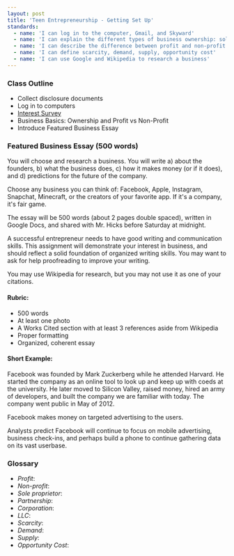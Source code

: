 ```yaml
---
layout: post
title: 'Teen Entrepreneurship - Getting Set Up'
standards:
  - name: 'I can log in to the computer, Gmail, and Skyward'
  - name: 'I can explain the different types of business ownership: sole-proprietor, partnership, and corporation'
  - name: 'I can describe the difference between profit and non-profit'
  - name: 'I can define scarcity, demand, supply, opportunity cost'
  - name: 'I can use Google and Wikipedia to research a business'
---
```


### Class Outline

* Collect disclosure documents
* Log in to computers
* [Interest Survey](https://docs.google.com/a/alpinedistrict.org/forms/d/1lhAE30IivP3QwkiffBaGnrRUJDZmEMBGCbhtwPN8z6k/viewform)
* Business Basics: Ownership and Profit vs Non-Profit
* Introduce Featured Business Essay

### Featured Business Essay (500 words)

You will choose and research a business. You will write a) about the founders, b) what the business does, c) how it makes money (or if it does), and d) predictions for the future of the company.

Choose any business you can think of: Facebook, Apple, Instagram, Snapchat, Minecraft, or the creators of your favorite app. If it's a company, it's fair game.

The essay will be 500 words (about 2 pages double spaced), written in Google Docs, and shared with Mr. Hicks before Saturday at midnight.

A successful entrepreneur needs to have good writing and communication skills. This assignment will demonstrate your interest in business, and should reflect a solid foundation of organized writing skills. You may want to ask for help proofreading to improve your writing.

You may use Wikipedia for research, but you may not use it as one of your citations.

#### Rubric:

* 500 words
* At least one photo
* A Works Cited section with at least 3 references aside from Wikipedia
* Proper formatting
* Organized, coherent essay

#### Short Example:

Facebook was founded by Mark Zuckerberg while he attended Harvard. He started the company as an online tool to look up and keep up with coeds at the university. He later moved to Silicon Valley, raised money, hired an army of developers, and built the company we are familiar with today. The company went public in May of 2012.

Facebook makes money on targeted advertising to the users.

Analysts predict Facebook will continue to focus on mobile advertising, business check-ins, and perhaps build a phone to continue gathering data on its vast userbase.  

### Glossary

* *Profit*: 
* *Non-profit*: 
* *Sole proprietor*: 
* *Partnership*: 
* *Corporation*: 
* *LLC*: 
* *Scarcity*: 
* *Demand*: 
* *Supply*: 
* *Opportunity Cost*: 
